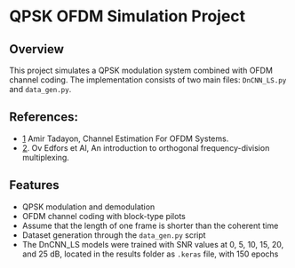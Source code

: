 # QPSK OFDM Simulation Project

## Overview
This project simulates a QPSK modulation system combined with OFDM channel coding. The implementation consists of two main files: `DnCNN_LS.py` and `data_gen.py`.
## References:
  - [1](https://repository.library.northeastern.edu/files/neu:cj82pr619/fulltext.pdf) Amir Tadayon, Channel Estimation For OFDM Systems.
  - [2](https://www.diva-portal.org/smash/get/diva2:996957/FULLTEXT01.pdf). Ov Edfors et Al, An introduction to orthogonal frequency-division multiplexing.

## Features
- QPSK modulation and demodulation
- OFDM channel coding with block-type pilots
- Assume that the length of one frame is shorter than the coherent time
- Dataset generation through the `data_gen.py` script
- The DnCNN_LS models were trained with SNR values at 0, 5, 10, 15, 20, and 25 dB, located in the results folder as `.keras` file, with 150 epochs

